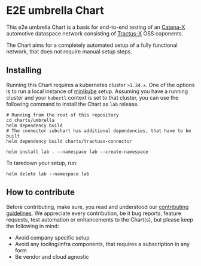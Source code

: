 # E2E umbrella Chart

This e2e umbrella Chart is a basis for end-to-end testing of an [Catena-X](https://catena-x.net/en/) automotive dataspace network
consisting of [Tractus-X](https://projects.eclipse.org/projects/automotive.tractusx) OSS coponents.

The Chart aims for a completely automated setup of a fully functional network, that does not require manual setup steps.

## Installing

Running this Chart requires a kubernetes cluster `>1.24.x`. One of the options is to run a local instance of [minikube](https://minikube.sigs.k8s.io/docs/start/) setup.
Assuming you have a running cluster and your `kubectl` context is set to that cluster, you can use the following command to install
the Chart as `lab` release.

```shell
# Running from the root of this repository
cd charts/umbrella
helm dependency build
# The connector subchart has additional dependencies, that have to be built
helm dependency build charts/tractusx-connector

helm install lab . --namespace lab --create-namespace
```

To taredown your setup, run:

```shell
helm delete lab --namespace lab
```

## How to contribute

Before contributing, make sure, you read and understood our [contributing guidelines](./CONTRIBUTING.md).
We appreciate every contribution, be it bug reports, feature requests, test automation or enhancements to the Chart(s),
but please keep the following in mind:

- Avoid company specific setup
- Avoid any tooling/infra components, that requires a subscription in any form
- Be vendor and cloud agnostic
